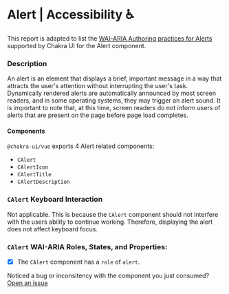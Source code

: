 # Alert | Accessibility ♿️

This report is adapted to list the [WAI-ARIA Authoring practices for Alerts](https://www.w3.org/TR/wai-aria-practices-1.2/#accordion) supported by Chakra UI for the Alert component.

### Description
An alert is an element that displays a brief, important message in a way that attracts the user's attention without interrupting the user's task. Dynamically rendered alerts are automatically announced by most screen readers, and in some operating systems, they may trigger an alert sound. It is important to note that, at this time, screen readers do not inform users of alerts that are present on the page before page load completes.

#### Components
`@chakra-ui/vue` exports 4 Alert related components:
- `CAlert`
- `CAlertIcon`
- `CAlertTitle`
- `CAlertDescription`

### `CAlert` Keyboard Interaction
Not applicable. This is because the `CAlert` component should not interfere with the users ability
to continue working. Therefore, displaying the alert does not affect keyboard focus.

### `CAlert` WAI-ARIA Roles, States, and Properties:
- [x] The `CAlert` component has a `role` of `alert`.

Noticed a bug or inconsitency with the component you just consumed? [Open an issue](https://github.com/chakra-ui/chakra-ui-vue/issues/new/choose)